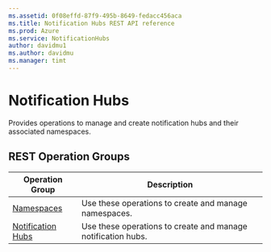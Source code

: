 ```yaml
---
ms.assetid: 0f08effd-87f9-495b-8649-fedacc456aca
ms.title: Notification Hubs REST API reference
ms.prod: Azure
ms.service: NotificationHubs
author: davidmu1
ms.author: davidmu
ms.manager: timt
---
```


# Notification Hubs

Provides operations to manage and create notification hubs and their associated namespaces.

## REST Operation Groups

| Operation Group | Description |
|-----------------|-------------|
| [Namespaces](~/docs-ref-autogen/notificationhubs/namespaces.json) | Use these operations to create and manage namespaces. |
| [Notification Hubs](~/docs-ref-autogen/notificationhubs/notificationhubs.json) | Use these operations to create and manage notification hubs. |